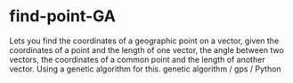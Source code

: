 # find-point-GA
Lets you find the coordinates of a geographic point on a vector, given the coordinates of a point and the length of one vector, the angle between two vectors, the coordinates of a common point and the length of another vector. Using a genetic algorithm for this.
genetic algorithm / gps / Python
